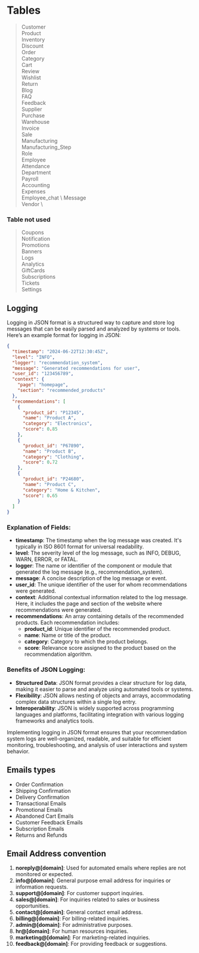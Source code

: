 # Tables

> Customer \
> Product \
> Inventory \
> Discount \
> Order \
> Category \
> Cart \
> Review \
> Wishlist \
> Return \
> Blog \
> FAQ \
> Feedback \
> Supplier \
> Purchase \
> Warehouse \
> Invoice \
> Sale \
> Manufacturing \
> Manufacturing_Step \
> Role \
> Employee \
> Attendance \
> Department \
> Payroll \
> Accounting \
> Expenses \
> Employee_chat \ 
> Message \
> Vendor \


### Table not used

> Coupons \
> Notification \
> Promotions \
> Banners \
> Logs \
> Analytics \
> GiftCards \
> Subscriptions \
> Tickets \
> Settings

## Logging

Logging in JSON format is a structured way to capture and store log messages that can be easily parsed and analyzed by systems or tools. Here’s an example format for logging in JSON:

```json
{
  "timestamp": "2024-06-22T12:30:45Z",
  "level": "INFO",
  "logger": "recommendation_system",
  "message": "Generated recommendations for user",
  "user_id": "123456789",
  "context": {
    "page": "homepage",
    "section": "recommended_products"
  },
  "recommendations": [
    {
      "product_id": "P12345",
      "name": "Product A",
      "category": "Electronics",
      "score": 0.85
    },
    {
      "product_id": "P67890",
      "name": "Product B",
      "category": "Clothing",
      "score": 0.72
    },
    {
      "product_id": "P24680",
      "name": "Product C",
      "category": "Home & Kitchen",
      "score": 0.65
    }
  ]
}
```

### Explanation of Fields:

- **timestamp**: The timestamp when the log message was created. It's typically in ISO 8601 format for universal readability.
- **level**: The severity level of the log message, such as INFO, DEBUG, WARN, ERROR, or FATAL.
- **logger**: The name or identifier of the component or module that generated the log message (e.g., recommendation_system).
- **message**: A concise description of the log message or event.
- **user_id**: The unique identifier of the user for whom recommendations were generated.
- **context**: Additional contextual information related to the log message. Here, it includes the page and section of the website where recommendations were generated.
- **recommendations**: An array containing details of the recommended products. Each recommendation includes:
  - **product_id**: Unique identifier of the recommended product.
  - **name**: Name or title of the product.
  - **category**: Category to which the product belongs.
  - **score**: Relevance score assigned to the product based on the recommendation algorithm.

### Benefits of JSON Logging:

- **Structured Data**: JSON format provides a clear structure for log data, making it easier to parse and analyze using automated tools or systems.
- **Flexibility**: JSON allows nesting of objects and arrays, accommodating complex data structures within a single log entry.
- **Interoperability**: JSON is widely supported across programming languages and platforms, facilitating integration with various logging frameworks and analytics tools.

Implementing logging in JSON format ensures that your recommendation system logs are well-organized, readable, and suitable for efficient monitoring, troubleshooting, and analysis of user interactions and system behavior.

## Emails types

- Order Confirmation
- Shipping Confirmation
- Delivery Confirmation
- Transactional Emails
- Promotional Emails
- Abandoned Cart Emails
- Customer Feedback Emails
- Subscription Emails
- Returns and Refunds

## Email Address convention

1. **noreply@[domain]**: Used for automated emails where replies are not monitored or expected.
2. **info@[domain]**: General purpose email address for inquiries or information requests.
3. **support@[domain]**: For customer support inquiries.
4. **sales@[domain]**: For inquiries related to sales or business opportunities.
5. **contact@[domain]**: General contact email address.
6. **billing@[domain]**: For billing-related inquiries.
7. **admin@[domain]**: For administrative purposes.
8. **hr@[domain]**: For human resources inquiries.
9. **marketing@[domain]**: For marketing-related inquiries.
10. **feedback@[domain]**: For providing feedback or suggestions.
